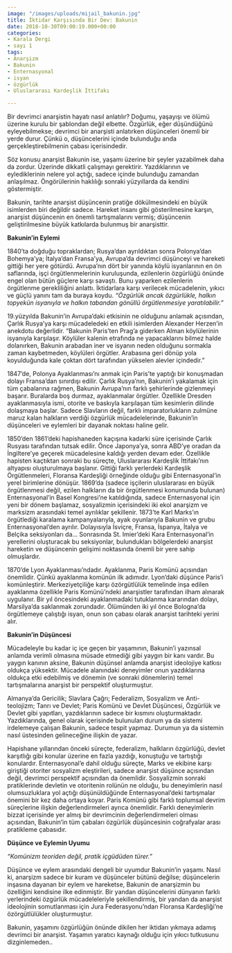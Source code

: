 ```yaml
---
image: "/images/uploads/mijail_bakunin.jpg"
title: İktidar Karşısında Bir Dev: Bakunin
date: 2018-10-30T09:00:19.000+00:00
categories:
- Karala Dergi
- sayı 1
tags:
- Anarşizm
- Bakunin
- Enternasyonal
- isyan
- özgürlük
- Uluslararası Kardeşlik İttifakı

---
```

Bir devrimci anarşistin hayatı nasıl anlatılır? Doğumu, yaşayışı ve ölümü üzerine kurulu bir şablondan değil elbette. Özgürlük, eğer düşündüğünü eyleyebilmekse; devrimci bir anarşisti anlatırken düşünceleri önemli bir yerde durur. Çünkü o, düşüncelerini içinde bulunduğu anda gerçekleştirebilmenin çabası içerisindedir.

Söz konusu anarşist Bakunin ise, yaşamı üzerine bir şeyler yazabilmek daha da zordur. Üzerinde dikkatli çalışmayı gerektirir. Yazdıklarının ve eylediklerinin nelere yol açtığı, sadece içinde bulunduğu zamandan anlaşılmaz. Öngörülerinin haklılığı sonraki yüzyıllarda da kendini göstermiştir.

Bakunin, tarihte anarşist düşüncenin pratiğe dökülmesindeki en büyük isimlerden biri değildir sadece. Hareket insanı gibi gösterilmesine karşın, anarşist düşüncenin en önemli tartışmalarını vermiş; düşüncenin geliştirilmesine büyük katkılarda bulunmuş bir anarşisttir.

**Bakunin’in Eylemi**

1840’ta doğduğu topraklardan; Rusya’dan ayrıldıktan sonra Polonya’dan Bohemya’ya; İtalya’dan Fransa’ya, Avrupa’da devrimci düşünceyi ve hareketi gittiği her yere götürdü. Avrupa’nın dört bir yanında köylü isyanlarının en ön saflarında, işçi örgütlenmelerinin kuruluşunda, ezilenlerin özgürlüğü önünde engel olan bütün güçlere karşı savaştı. Bunu yaparken ezilenlerin örgütlenme gerekliliğini anlattı. İktidarlara karşı verilecek mücadelenin, yıkıcı ve güçlü yanını tam da buraya koydu. _“Özgürlük ancak özgürlükle, halkın topyekün isyanıyla ve halkın tabandan gönüllü örgütlenmesiye yaratılabilir.”_

19\.yüzyılda Bakunin’in Avrupa’daki etkisinin ne olduğunu anlamak açısından, Çarlık Rusya’ya karşı mücadeledeki en etkili isimlerden Alexander Herzen’in anekdotu değerlidir. “Bakunin Paris’ten Prag’a giderken Alman köylülerinin isyanıyla karşılaşır. Köylüler kalenin etrafında ne yapacaklarını bilmez halde dolanırken, Bakunin arabadan iner ve isyanın neden olduğunu sormakla zaman kaybetmeden, köylüleri örgütler. Arabasına geri dönüp yola koyulduğunda kale çoktan dört tarafından yükselen alevler içindedir.”

1847’de, Polonya Ayaklanması’nı anmak için Paris’te yaptığı bir konuşmadan dolayı Fransa’dan sınırdışı edilir. Çarlık Rusya’nın, Bakunin’i yakalamak için tüm çabalarına rağmen, Bakunin Avrupa’nın farklı şehirlerinde gizlenmeyi başarır. Buralarda boş durmaz, ayaklanmalar örgütler. Özellikle Dresden ayaklanmasıyla ismi, otorite ve baskıyla karşılaşan tüm kesimlerin dilinde dolaşmaya başlar. Sadece Slavların değil, farklı imparatorlukların zulmüne maruz kalan halkların verdiği özgürlük mücadelelerinde, Bakunin’in düşünceleri ve eylemleri bir dayanak noktası haline gelir.

1850’den 1861’deki hapishaneden kaçışına kadarki süre içerisinde Çarlık Rusyası tarafından tutsak edilir. Önce Japonya’ya, sonra ABD’ye oradan da İngiltere’ye geçerek mücadelesine kaldığı yerden devam eder. Özellikle hapisten kaçtıktan sonraki bu süreçte, Uluslararası Kardeşlik İttifakı’nın altyapısı oluşturulmaya başlanır. Gittiği farklı yerlerdeki Kardeşlik Örgütlenmeleri, Floransa Kardeşliği örneğinde olduğu gibi Enternasyonal’in yerel birimlerine dönüşür. 1869’da (sadece işçilerin uluslararası en büyük örgütlenmesi değil, ezilen halkların da bir örgütlenmesi konumunda bulunan) Enternasyonal’in Basel Kongresi’ne katıldığında, sadece Enternasyonal için yeni bir dönem başlamaz, sosyalizmin içerisindeki iki ekol anarşizm ve marksizm arasındaki temel ayrılıklar şekillenir. 1873’te Karl Marks’ın örgütlediği karalama kampanyalarıyla, ayak oyunlarıyla Bakunin ve grubu Enternasyonal’den ayrılır. Dolayısıyla İsviçre, Fransa, İspanya, İtalya ve Belçika seksiyonları da… Sonrasında St. Imier’deki Kara Enternasyonal’in yerellerini oluşturacak bu seksiyonlar, bulundukları bölgelerdeki anarşist hareketin ve düşüncenin gelişimi noktasında önemli bir yere sahip olmuşlardır.

1870’de Lyon Ayaklanması’ndadır. Ayaklanma, Paris Komünü açısından önemlidir. Çünkü ayaklanma komünün ilk adımıdır. Lyon’daki düşünce Paris’i komünleştirir. Merkeziyetçiliğe karşı özörgütlülük temelinde inşa edilen ayaklanma özellikle Paris Komünü’ndeki anarşistler tarafından ilham alınarak uygulanır. Bir yıl öncesindeki ayaklanmadaki tutuklanma kararından dolayı, Marsilya’da saklanmak zorundadır. Ölümünden iki yıl önce Bologna’da örgütlemeye çalıştığı isyan, onun son çabası olarak anarşist tarihteki yerini alır.

**Bakunin’in Düşüncesi**

Mücadeleyle bu kadar iç içe geçen bir yaşamının, Bakunin’i yazınsal anlamda verimli olmasına müsade etmediği gibi yaygın bir kanı vardır. Bu yaygın kanının aksine, Bakunin düşünsel anlamda anarşist ideolojiye katkısı oldukça yüksektir. Mücadele alanındaki deneyimler onun yazdıklarına oldukça etki edebilmiş ve dönemin (ve sonraki dönemlerin) temel tartışmalarına anarşist bir perspektif oluşturmuştur.

Almanya’da Gericilik; Slavlara Çağrı; Federalizm, Sosyalizm ve Anti-teolojizm; Tanrı ve Devlet; Paris Komünü ve Devlet Düşüncesi, Özgürlük ve Devlet gibi yapıtları, yazdıklarının sadece bir kısmını oluşturmaktadır. Yazdıklarında, genel olarak içerisinde bulunulan durum ya da sistemi irdelemeye çalışan Bakunin, sadece tespit yapmaz. Durumun ya da sistemin nasıl üstesinden gelineceğine ilişkin de yazar.

Hapishane yıllarından önceki süreçte, federalizm, halkların özgürlüğü, devlet karşıtlığı gibi konular üzerine en fazla yazdığı, konuştuğu ve tartıştığı konulardır. Enternasyonal’e dahil olduğu süreçte, Marks ve ekibine karşı giriştiği otoriter sosyalizm eleştirileri, sadece anarşist düşünce açısından değil, devrimci perspektif açısından da önemlidir. Sosyalizmin sonraki pratiklerinde devletin ve otoritenin rolünün ne olduğu, bu deneyimlerin nasıl olumsuzluklara yol açtığı düşünüldüğünde Enternasyonal’deki tartışmalar önemini bir kez daha ortaya koyar. Paris Komünü gibi farklı toplumsal devrim süreçlerine ilişkin değerlendirmeleri ayrıca önemlidir. Farklı deneyimlerin bizzat içerisinde yer almış bir devrimcinin değerlendirmeleri olması açısından, Bakunin’in tüm çabaları özgürlük düşüncesinin coğrafyalar arası pratikleme çabasıdır.

**Düşünce ve Eylemin Uyumu**

_“Komünizm teoriden değil, pratik içgüdüden türer.”_

Düşünce ve eylem arasındaki dengeli bir uyumdur Bakunin’in yaşamı. Nasıl ki, anarşizm sadece bir kuram ve düşünceler bütünü değilse; düşüncelerin inşasına dayanan bir eylem ve hareketse, Bakunin de anarşizmin bu özelliğini kendisine ilke edinmiştir. Bir yandan düşüncelerini dünyanın farklı yerlerindeki özgürlük mücadeleleriyle şekillendirmiş, bir yandan da anarşist ideolojinin somutlanması için Jura Federasyonu’ndan Floransa Kardeşliği’ne özörgütlülükler oluşturmuştur.

Bakunin, yaşamını özgürlüğün önünde dikilen her iktidarı yıkmaya adamış devrimci bir anarşist. Yaşamın yaratıcı kaynağı olduğu için yıkıcı tutkusunu dizginlemeden..